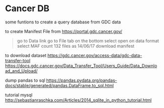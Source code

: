 # Cancer DB
some funtions to create a query database from GDC data


to create Manifest File 
from https://portal.gdc.cancer.gov/
> go to Data link
> go to File tab
> on the bottom select open
> on data format select MAF
> count 132 files as 14/06/17
> download manifest

to download dataset
https://gdc.cancer.gov/access-data/gdc-data-transfer-tool
https://docs.gdc.cancer.gov/Data_Transfer_Tool/Users_Guide/Data_Download_and_Upload/


dump pandas to sql
https://pandas.pydata.org/pandas-docs/stable/generated/pandas.DataFrame.to_sql.html

tutorial mysql
http://sebastianraschka.com/Articles/2014_sqlite_in_python_tutorial.html